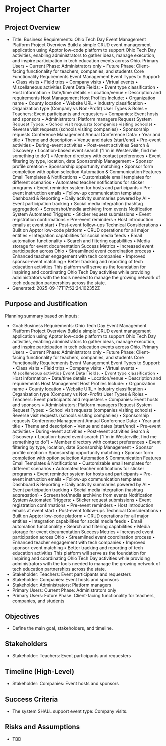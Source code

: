 # Project Charter

## Project Overview
- Title: Business Requirements: Ohio Tech Day Event Management Platform
Project Overview
Build a simple CRUD event management application using Apptor low-code platform to support Ohio Tech Day activities, enabling administrators to gather ideas, manage execution, and inspire participation in tech education events across Ohio.
Primary Users
•	Current Phase: Administrators only
•	Future Phase: Client-facing functionality for teachers, companies, and students
Core Functionality Requirements
Event Management
Event Types to Support:
•	Class visits
•	Field trips
•	Company visits
•	Virtual events
•	Miscellaneous activities
Event Data Fields:
•	Event type classification
•	Host information
•	Date/time details
•	Location/venue
•	Description and requirements
Host Management
Host Profiles Include:
•	Organization name
•	County location
•	Website URL
•	Industry classification
•	Organization type (Company vs Non-Profit)
User Types & Roles
•	Teachers: Event participants and requesters
•	Companies: Event hosts and sponsors
•	Administrators: Platform managers
Request System
Request Types:
•	School visit requests (companies visiting schools)
•	Reverse visit requests (schools visiting companies)
•	Sponsorship requests
Conference Management
Annual Conference Data:
•	Year and title
•	Theme and description
•	Venue and dates (start/end)
•	Pre-event activities
•	During-event activities
•	Post-event activities
Search & Discovery
•	Location-based event search ("I'm in Westerville, find me something to do")
•	Member directory with contact preferences
•	Event filtering by type, location, date
Sponsorship Management
•	Sponsor profile creation
•	Sponsorship opportunity matching
•	Sponsor form completion with option selection
Automation & Communication Features
Email Templates & Notifications
•	Customizable email templates for different scenarios
•	Automated teacher notifications for sticker programs
•	Event reminder system for hosts and participants
•	Pre-event instruction emails
•	Follow-up communication templates
Dashboard & Reporting
•	Daily activity summaries powered by AI
•	Event participation tracking
•	Social media integration (hashtag aggregation)
•	Screenshot/media archiving from events
Notification System
Automated Triggers:
•	Sticker request submissions
•	Event registration confirmations
•	Pre-event reminders
•	Host introduction emails at event start
•	Post-event follow-ups
Technical Considerations
•	Built on Apptor low-code platform
•	CRUD operations for all major entities
•	Integration capabilities for social media feeds
•	Email automation functionality
•	Search and filtering capabilities
•	Media storage for event documentation
Success Metrics
•	Increased event participation across Ohio
•	Streamlined event coordination process
•	Enhanced teacher engagement with tech companies
•	Improved sponsor-event matching
•	Better tracking and reporting of tech education activities
This platform will serve as the foundation for inspiring and coordinating Ohio Tech Day activities while providing administrators with the tools needed to manage the growing network of tech education partnerships across the state.
- Generated: 2025-09-17T17:52:24.102352Z

## Purpose and Justification
Planning summary based on inputs:
- Goal: Business Requirements: Ohio Tech Day Event Management Platform
Project Overview
Build a simple CRUD event management application using Apptor low-code platform to support Ohio Tech Day activities, enabling administrators to gather ideas, manage execution, and inspire participation in tech education events across Ohio.
Primary Users
•	Current Phase: Administrators only
•	Future Phase: Client-facing functionality for teachers, companies, and students
Core Functionality Requirements
Event Management
Event Types to Support:
•	Class visits
•	Field trips
•	Company visits
•	Virtual events
•	Miscellaneous activities
Event Data Fields:
•	Event type classification
•	Host information
•	Date/time details
•	Location/venue
•	Description and requirements
Host Management
Host Profiles Include:
•	Organization name
•	County location
•	Website URL
•	Industry classification
•	Organization type (Company vs Non-Profit)
User Types & Roles
•	Teachers: Event participants and requesters
•	Companies: Event hosts and sponsors
•	Administrators: Platform managers
Request System
Request Types:
•	School visit requests (companies visiting schools)
•	Reverse visit requests (schools visiting companies)
•	Sponsorship requests
Conference Management
Annual Conference Data:
•	Year and title
•	Theme and description
•	Venue and dates (start/end)
•	Pre-event activities
•	During-event activities
•	Post-event activities
Search & Discovery
•	Location-based event search ("I'm in Westerville, find me something to do")
•	Member directory with contact preferences
•	Event filtering by type, location, date
Sponsorship Management
•	Sponsor profile creation
•	Sponsorship opportunity matching
•	Sponsor form completion with option selection
Automation & Communication Features
Email Templates & Notifications
•	Customizable email templates for different scenarios
•	Automated teacher notifications for sticker programs
•	Event reminder system for hosts and participants
•	Pre-event instruction emails
•	Follow-up communication templates
Dashboard & Reporting
•	Daily activity summaries powered by AI
•	Event participation tracking
•	Social media integration (hashtag aggregation)
•	Screenshot/media archiving from events
Notification System
Automated Triggers:
•	Sticker request submissions
•	Event registration confirmations
•	Pre-event reminders
•	Host introduction emails at event start
•	Post-event follow-ups
Technical Considerations
•	Built on Apptor low-code platform
•	CRUD operations for all major entities
•	Integration capabilities for social media feeds
•	Email automation functionality
•	Search and filtering capabilities
•	Media storage for event documentation
Success Metrics
•	Increased event participation across Ohio
•	Streamlined event coordination process
•	Enhanced teacher engagement with tech companies
•	Improved sponsor-event matching
•	Better tracking and reporting of tech education activities
This platform will serve as the foundation for inspiring and coordinating Ohio Tech Day activities while providing administrators with the tools needed to manage the growing network of tech education partnerships across the state.
- Stakeholder: Teachers: Event participants and requesters
- Stakeholder: Companies: Event hosts and sponsors
- Stakeholder: Administrators: Platform managers
- Primary Users: Current Phase: Administrators only
- Primary Users: Future Phase: Client-facing functionality for teachers, companies, and students

## Objectives
- Define the main goal, stakeholders, and timeline.

## Stakeholders
- Stakeholder: Teachers: Event participants and requesters

## Timeline (High-Level)
- Stakeholder: Companies: Event hosts and sponsors

## Success Criteria
- The system SHALL support event type: Company visits.

## Risks and Assumptions
- TBD